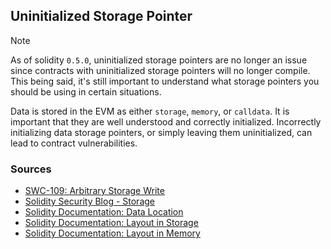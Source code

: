 ## Uninitialized Storage Pointer

> [!NOTE]  
> As of solidity `0.5.0`, uninitialized storage pointers are no longer an issue since contracts with uninitialized storage pointers will no longer compile. This being said, it's still important to understand what storage pointers you should be using in certain situations.

Data is stored in the EVM as either `storage`, `memory`, or `calldata`. It is important that they are well understood and correctly initialized. Incorrectly initializing data storage pointers, or simply leaving them uninitialized, can lead to contract vulnerabilities. 

### Sources

- [SWC-109: Arbitrary Storage Write](https://swcregistry.io/docs/SWC-109)
- [Solidity Security Blog - Storage](https://github.com/sigp/solidity-security-blog#storage)
- [Solidity Documentation: Data Location](https://solidity.readthedocs.io/en/latest/types.html#data-location)
- [Solidity Documentation: Layout in Storage](https://docs.soliditylang.org/en/latest/internals/layout_in_storage.html)
- [Solidity Documentation: Layout in Memory](https://docs.soliditylang.org/en/latest/internals/layout_in_memory.html)
